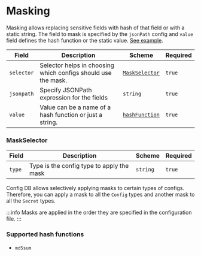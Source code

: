 # Masking

Masking allows replacing sensitive fields with hash of that field or with a static string.
The field to mask is specified by the `jsonPath` config and `value` field defines the hash function or the static value.
[See example](../examples/masking-fields).

| Field      | Description                                                   | Scheme                                      | Required |
| ---------- | ------------------------------------------------------------- | ------------------------------------------- | -------- |
| `selector` | Selector helps in choosing which configs should use the mask. | [`MaskSelector`](#maskselector)             | `true`   |
| `jsonpath` | Specify JSONPath expression for the fields                    | `string`                                    | `true`   |
| `value`    | Value can be a name of a hash function or just a string.      | [`hashFunction`](#supported-hash-functions) | `true`   |

### MaskSelector

| Field  | Description                               | Scheme   | Required |
| ------ | ----------------------------------------- | -------- | -------- |
| `type` | Type is the config type to apply the mask | `string` | `true`   |

Config DB allows selectively applying masks to certain types of configs. Therefore, you can apply a mask to all the `Config` types and another mask to all the `Secret` types.

:::info
Masks are applied in the order they are specified in the configuration file.
:::

### Supported hash functions

- `md5sum`
